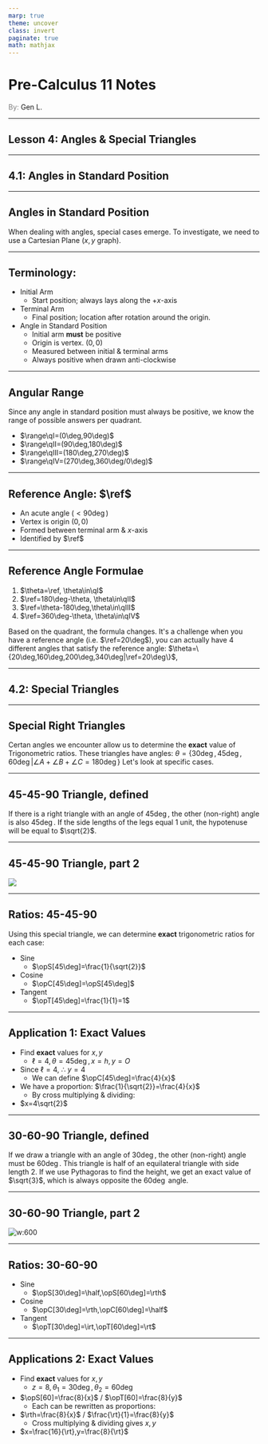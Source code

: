```yaml
---
marp: true
theme: uncover
class: invert
paginate: true
math: mathjax
---
```


$\newcommand{\deg}{^\circ}$

# <!--fit--> Pre-Calculus 11 Notes
<span style="color:grey">By:</span> Gen L.

<!--_footer: In partnership with Hyperion University, 2023-->

$\newcommand{\range}[1]{\mathcal{R}(#1)}$

---

$\newcommand{\opT}[1][]{\mathcal{T}(#1)}$
$\newcommand{\opS}[1][]{\mathcal{S}(#1)}$
$\newcommand{\opC}[1][]{\mathcal{C}(#1)}$
$\newcommand{\ref}{\theta_\mathcal{R}}$

## Lesson 4: Angles & Special Triangles

$\newcommand{\qI}{\mathbb{Q}_\mathfrak{I}}$
$\newcommand{\qII}{\mathbb{Q}_\mathfrak{II}}$
$\newcommand{\qIII}{\mathbb{Q}_\mathfrak{III}}$
$\newcommand{\qIV}{\mathbb{Q}_\mathfrak{IV}}$

---

$\newcommand{\half}{\frac{1}{2}}$
$\newcommand{\rt}{\sqrt{3}}$

## 4.1: Angles in Standard Position

$\newcommand{\rth}{\frac{\sqrt{3}}{2}}$
$\newcommand{\irt}{\frac{1}{\sqrt{3}}}$

---

## Angles in Standard Position

When dealing with angles, special cases emerge. To investigate, we need to use a Cartesian Plane ($x,y$ graph).

---

## Terminology:

* Initial Arm
    * Start position; always lays along the $+x$-axis
* Terminal Arm
    * Final position; location after rotation around the origin.
* Angle in Standard Position
    * Initial arm **must** be positive
    * Origin is vertex. $(0,0)$
    * Measured between initial & terminal arms
    * Always positive when drawn anti-clockwise

---

## Angular Range

Since any angle in standard position must always be positive, we know the range of possible answers per quadrant.

* $\range\qI=(0\deg,90\deg)$
* $\range\qII=(90\deg,180\deg)$
* $\range\qIII=(180\deg,270\deg)$
* $\range\qIV=(270\deg,360\deg/0\deg)$

---

## Reference Angle: $\ref$

* An acute angle ($\lt90\deg$)
* Vertex is origin $(0,0)$
* Formed between terminal arm & $x$-axis
* Identified by $\ref$

---

## Reference Angle Formulae

1) $\theta=\ref, \theta\in\qI$
2) $\ref=180\deg-\theta, \theta\in\qII$
3) $\ref=\theta-180\deg,\theta\in\qIII$
4) $\ref=360\deg-\theta, \theta\in\qIV$

Based on the quadrant, the formula changes. It's a challenge when you have a reference angle (i.e. $\ref=20\deg$), you can actually have 4 different angles that satisfy the reference angle: $\theta=\{20\deg,160\deg,200\deg,340\deg|\ref=20\deg\}$, 

---

## 4.2: Special Triangles

---

## Special Right Triangles

Certan angles we encounter allow us to determine the **exact** value of Trigonometric ratios.
These triangles have angles: $\theta=\{30\deg,45\deg,60\deg|\angle A+\angle B+\angle C=180\deg\}$
Let's look at specific cases.

---

## 45-45-90 Triangle, defined

If there is a right triangle with an angle of $45\deg$, the other (non-right) angle is also $45\deg$.
If the side lengths of the legs equal $1$ unit, the hypotenuse will be equal to $\sqrt{2}$.

---

## 45-45-90 Triangle, part 2

![](https://dcvp84mxptlac.cloudfront.net/diagrams2/MATH10-11-2-X-A4.png)

---

## Ratios: 45-45-90

Using this special triangle, we can determine **exact** trigonometric ratios for each case:

* Sine
    * $\opS[45\deg]=\frac{1}{\sqrt{2}}$
* Cosine
    * $\opC[45\deg]=\opS[45\deg]$
* Tangent
    * $\opT[45\deg]=\frac{1}{1}=1$

---

## Application 1: Exact Values

* Find **exact** values for $x,y$
    * $\ell=4,\theta=45\deg, x=h, y=O$
* Since $\ell=4,\ \therefore\ y=4$
    * We can define $\opC[45\deg]=\frac{4}{x}$
* We have a proportion: $\frac{1}{\sqrt{2}}=\frac{4}{x}$
    * By cross multiplying & dividing:
* $x=4\sqrt{2}$

---

## 30-60-90 Triangle, defined

If we draw a triangle with an angle of $30\deg$, the other (non-right) angle must be $60\deg$. This triangle is half of an equilateral triangle with side length $2$.
If we use Pythagoras to find the height, we get an exact value of $\sqrt{3}$, which is always opposite the $60\deg$ angle.

---

## 30-60-90 Triangle, part 2

![w:600](https://www.varsitytutors.com/assets/vt-hotmath-legacy/hotmath_help/topics/30-60-90-triangles/triangle1.gif)

---

## Ratios: 30-60-90

* Sine
    * $\opS[30\deg]=\half,\opS[60\deg]=\rth$
* Cosine
    * $\opC[30\deg]=\rth,\opC[60\deg]=\half$
* Tangent
    * $\opT[30\deg]=\irt,\opT[60\deg]=\rt$

---

## Applications 2: Exact Values

* Find **exact** values for $x,y$
    * $z=8,\theta_1=30\deg,\theta_2=60\deg$
* $\opS[60]=\frac{8}{x}$ / $\opT[60]=\frac{8}{y}$
    * Each can be rewritten as proportions:
* $\rth=\frac{8}{x}$ / $\frac{\rt}{1}=\frac{8}{y}$
    * Cross multiplying & dividing gives $x,y$
* $x=\frac{16}{\rt},y=\frac{8}{\rt}$
